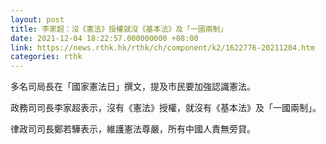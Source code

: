 ```yaml
---
layout: post
title: 李家超：沒《憲法》授權就沒《基本法》及「一國兩制」
date: 2021-12-04 18:22:57.000000000 +08:00
link: https://news.rthk.hk/rthk/ch/component/k2/1622776-20211204.htm
categories: rthk
---
```


多名司局長在「國家憲法日」撰文，提及市民要加強認識憲法。

政務司司長李家超表示，沒有《憲法》授權，就沒有《基本法》及「一國兩制」。

律政司司長鄭若驊表示，維護憲法尊嚴，所有中國人責無旁貸。
